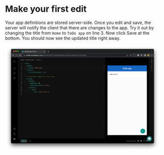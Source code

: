 # Make your first edit

Your app definitions are stored server-side. Once you edit and save, the server will notify the client that there are changes to the app. Try it out by changing the title from `Home` to `ToDo app` on line 3. Now click Save at the bottom. You should now see the updated title right away.

<img src="/images/gs2.png" alt="updated title" />